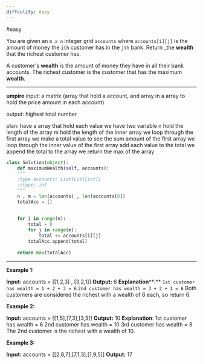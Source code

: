 ```yaml
---
diffculity: easy
---
```

#easy

You are given an `m x n` integer grid `accounts` where `accounts[i][j]` is the amount of money the `i​​​​​​​​​​​th​​​​` customer has in the `j​​​​​​​​​​​th`​​​​ bank. Return _the **wealth** that the richest customer has.

A customer's **wealth** is the amount of money they have in all their bank accounts. The richest customer is the customer that has the maximum **wealth**.
****
**umpire**
input: a matrix (array that hold a account, and array in a array to hold the price amount in each account)

output: highest total number

plan:
	have a array that hold each value
	we have two variable 
		n hold the length of the array
		m hold the length of the inner array
	we loop through the first array
		we make a total  value to see the sum amount of the first array
			we loop through the inner value of the first array
				add each value to the total
			we append the total to the array
	we return the max of the array


```python
class Solution(object):
	def maximumWealth(self, accounts):
	"""
	:type accounts: List[List[int]]
	:rtype: int
	"""	
	n , m = len(accounts) , len(accounts[0])
	totalAcc = []
	  
	  
	for i in range(n):
		total = 0
		for j in range(m):
			total += accounts[i][j]
		totalAcc.append(total)
		
	return max(totalAcc)
```




****
**Example 1:**

**Input:** accounts = [[1,2,3] , [3,2,1]]
**Output:** 6
**Explanation****:**
`1st customer has wealth = 1 + 2 + 3 = 6`
`2nd customer has wealth = 3 + 2 + 1 = 6`
Both customers are considered the richest with a wealth of 6 each, so return 6.

**Example 2:**

**Input:** accounts = [[1,5],[7,3],[3,5]]
**Output:** 10
**Explanation**: 
1st customer has wealth = 6
2nd customer has wealth = 10 
3rd customer has wealth = 8
The 2nd customer is the richest with a wealth of 10.

**Example 3:**

**Input:** accounts = [[2,8,7],[7,1,3],[1,9,5]]
**Output:** 17